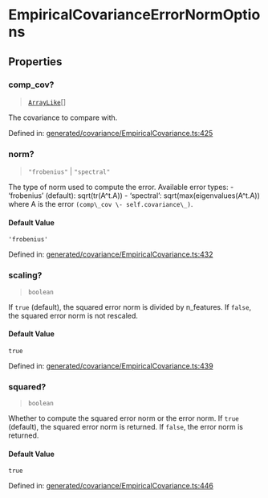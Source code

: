 # EmpiricalCovarianceErrorNormOptions

## Properties

### comp\_cov?

> [`ArrayLike`](../types/ArrayLike.md)[]

The covariance to compare with.

Defined in:  [generated/covariance/EmpiricalCovariance.ts:425](https://github.com/transitive-bullshit/scikit-learn-ts/blob/b59c1ff/packages/sklearn/src/generated/covariance/EmpiricalCovariance.ts#L425)

### norm?

> `"frobenius"` \| `"spectral"`

The type of norm used to compute the error. Available error types: - ‘frobenius’ (default): sqrt(tr(A^t.A)) - ‘spectral’: sqrt(max(eigenvalues(A^t.A)) where A is the error `(comp\_cov \- self.covariance\_)`.

#### Default Value

`'frobenius'`

Defined in:  [generated/covariance/EmpiricalCovariance.ts:432](https://github.com/transitive-bullshit/scikit-learn-ts/blob/b59c1ff/packages/sklearn/src/generated/covariance/EmpiricalCovariance.ts#L432)

### scaling?

> `boolean`

If `true` (default), the squared error norm is divided by n\_features. If `false`, the squared error norm is not rescaled.

#### Default Value

`true`

Defined in:  [generated/covariance/EmpiricalCovariance.ts:439](https://github.com/transitive-bullshit/scikit-learn-ts/blob/b59c1ff/packages/sklearn/src/generated/covariance/EmpiricalCovariance.ts#L439)

### squared?

> `boolean`

Whether to compute the squared error norm or the error norm. If `true` (default), the squared error norm is returned. If `false`, the error norm is returned.

#### Default Value

`true`

Defined in:  [generated/covariance/EmpiricalCovariance.ts:446](https://github.com/transitive-bullshit/scikit-learn-ts/blob/b59c1ff/packages/sklearn/src/generated/covariance/EmpiricalCovariance.ts#L446)
